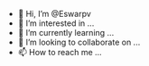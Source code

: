 - 👋 Hi, I’m @Eswarpv
- 👀 I’m interested in ...
- 🌱 I’m currently learning ...
- 💞️ I’m looking to collaborate on ...
- 📫 How to reach me ...

<!---
Eswarpv/Eswarpv is a ✨ special ✨ repository because its `README.md` (this file) appears on your GitHub profile.
You can click the Preview link to take a look at your changes.
--->
